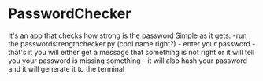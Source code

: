 # PasswordChecker
It's an app that checks how strong is the password
Simple as it gets: 
    -run the passwordstrengthchecker.py (cool name right?)
    - enter your password 
    - that's it you will either get a message that something is not right or it will tell you your password is missing something 
    - it will also hash your password and it will generate it to the terminal
